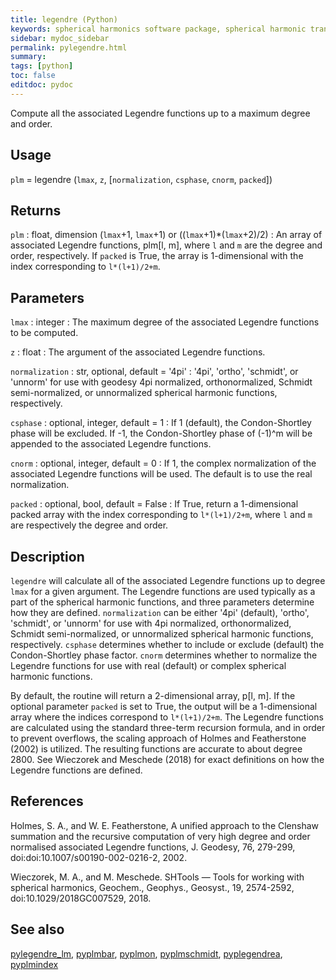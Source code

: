 ```yaml
---
title: legendre (Python)
keywords: spherical harmonics software package, spherical harmonic transform, legendre functions, multitaper spectral analysis, fortran, Python, gravity, magnetic field
sidebar: mydoc_sidebar
permalink: pylegendre.html
summary:
tags: [python]
toc: false
editdoc: pydoc
---
```


Compute all the associated Legendre functions up to a maximum degree and order.

## Usage

`plm` = legendre (`lmax`, `z`, [`normalization`, `csphase`, `cnorm`, `packed`])

## Returns

`plm` : float, dimension (`lmax`+1, `lmax`+1) or ((`lmax`+1)\*(`lmax`+2)/2)
:   An array of associated Legendre functions, plm[l, m], where `l` and `m` are the degree and order, respectively. If `packed` is True, the array is 1-dimensional with the index corresponding to `l*(l+1)/2+m`.

## Parameters

`lmax` : integer
:   The maximum degree of the associated Legendre functions to be computed.

`z` : float
:   The argument of the associated Legendre functions.

`normalization` : str, optional, default = '4pi'
:   '4pi', 'ortho', 'schmidt', or 'unnorm' for use with geodesy 4pi normalized, orthonormalized, Schmidt semi-normalized, or unnormalized spherical harmonic functions, respectively.

`csphase` : optional, integer, default = 1
:   If 1 (default), the Condon-Shortley phase will be excluded. If -1, the Condon-Shortley phase of (-1)^m will be appended to the associated Legendre functions.

`cnorm` : optional, integer, default = 0
:   If 1, the complex normalization of the associated Legendre functions will be used. The default is to use the real normalization.

`packed` : optional, bool, default = False
:   If True, return a 1-dimensional packed array with the index corresponding to `l*(l+1)/2+m`, where `l` and `m` are respectively the degree and order.

## Description

`legendre` will calculate all of the associated Legendre functions up to degree `lmax` for a given argument. The Legendre functions are used typically as a part of the spherical harmonic functions, and three parameters determine how they are defined. `normalization` can be either '4pi' (default), 'ortho', 'schmidt', or 'unnorm' for use with 4pi normalized, orthonormalized, Schmidt semi-normalized, or unnormalized spherical harmonic functions, respectively. `csphase` determines whether to include or exclude (default) the Condon-Shortley phase factor. `cnorm` determines whether to normalize the Legendre functions for use with real (default) or complex spherical harmonic functions.

By default, the routine will return a 2-dimensional array, p[l, m]. If the optional parameter `packed` is set to True, the output will be a 1-dimensional array where the indices correspond to `l*(l+1)/2+m`. The Legendre functions are calculated using the standard three-term recursion formula, and in order to prevent overflows, the scaling approach of Holmes and Featherstone (2002) is utilized. The resulting functions are accurate to about degree 2800. See Wieczorek and Meschede (2018) for exact definitions on how the Legendre functions are defined.

## References

Holmes, S. A., and W. E. Featherstone, A unified approach to the Clenshaw summation and the recursive computation of very high degree and order normalised associated Legendre functions, J. Geodesy, 76, 279-299, doi:doi:10.1007/s00190-002-0216-2, 2002.

Wieczorek, M. A., and M. Meschede. SHTools — Tools for working with spherical harmonics, Geochem., Geophys., Geosyst., 19, 2574-2592, doi:10.1029/2018GC007529, 2018.

## See also

[pylegendre_lm](pylegendre_lm.html), [pyplmbar](pyplmbar.html), [pyplmon](pyplmon.html), [pyplmschmidt](pyplmschmidt.html), [pyplegendrea](pyplegendrea.html), [pyplmindex](pyplmindex.html)

